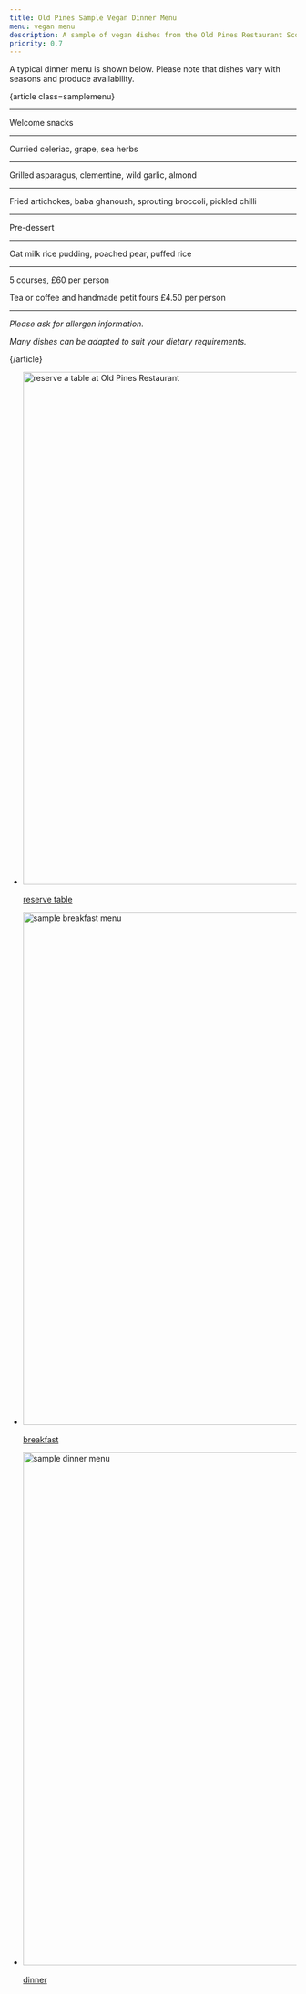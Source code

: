 ```yaml
---
title: Old Pines Sample Vegan Dinner Menu
menu: vegan menu
description: A sample of vegan dishes from the Old Pines Restaurant Scottish dinner menu.
priority: 0.7
---
```


A typical dinner menu is shown below. Please note that dishes vary with seasons and produce availability.

{article class=samplemenu}

---

Welcome snacks

---

Curried celeriac, grape, sea herbs

---

Grilled asparagus, clementine, wild garlic, almond

---

Fried artichokes, baba ghanoush, sprouting broccoli, pickled chilli

---

Pre-dessert

---

Oat milk rice pudding, poached pear, puffed rice

---

5 courses, £60 per person

Tea or coffee and handmade petit fours £4.50 per person

---

*Please ask for allergen information.*

*Many dishes can be adapted to suit your dietary requirements.*

{/article}


<nav class="imagegrid full">
  <ul>
    <li>
      <a href="${ tacs.root }restaurant/reserve-table/">
        <img src="${ tacs.root }images/hotel-01.avif" width="1600" height="900" alt="reserve a table at Old Pines Restaurant" loading="lazy" />
        <p>reserve table</p>
      </a>
    </li>
    <li>
      <a href="${ tacs.root }restaurant/breakfast/">
        <img src="${ tacs.root }images/restaurant-01.avif" width="1600" height="900" alt="sample breakfast menu" loading="lazy" />
        <p>breakfast</p>
      </a>
    </li>
    <li>
      <a href="${ tacs.root }restaurant/dinner/">
        <img src="${ tacs.root }images/food-01.avif" width="1600" height="900" alt="sample dinner menu" loading="lazy" />
        <p>dinner</p>
      </a>
    </li>
  </ul>
</nav>
